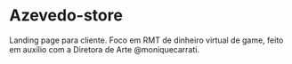 ﻿# Azevedo-store

Landing page para cliente.
Foco em RMT de dinheiro virtual de game, feito em auxílio com a Diretora de Arte @moniquecarrati.
